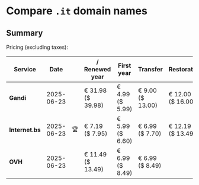# Compare `.it` domain names

## Summary

Pricing (excluding taxes):

| Service | Date |  | / Renewed year | First year | Transfer | Restoration |
|--|--|--|--|--|--|--|
| **Gandi** | 2025-06-23 |  | € 31.98<br>($ 39.98) | € 4.99<br>($ 5.99) | € 9.00<br>($ 13.00) | € 12.00<br>($ 16.00) |
| **Internet.bs** | 2025-06-23 | 🏆 | € 7.19<br>($ 7.95) | € 5.99<br>($ 6.60) | € 6.99<br>($ 7.70) | € 12.19<br>($ 13.49) |
| **OVH** | 2025-06-23 |  | € 11.49<br>($ 13.49) | € 6.99<br>($ 8.49) | € 6.99<br>($ 8.49) |  |
